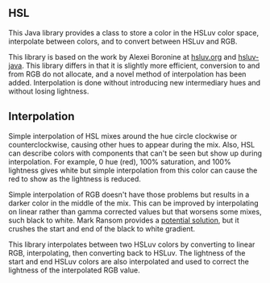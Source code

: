
## HSL

This Java library provides a class to store a color in the HSLuv color space, interpolate between colors, and to convert between HSLuv and RGB.

This library is based on the work by Alexei Boronine at [hsluv.org](https://www.hsluv.org/) and [hsluv-java](https://github.com/hsluv/hsluv-java). This library differs in that it is slightly more efficient, conversion to and from RGB do not allocate, and a novel method of interpolation has been added. Interpolation is done without introducing new intermediary hues and without losing lightness.

## Interpolation

Simple interpolation of HSL mixes around the hue circle clockwise or counterclockwise, causing other hues to appear during the mix. Also, HSL can describe colors with components that can't be seen but show up during interpolation. For example, 0 hue (red), 100% saturation, and 100% lightness gives white but simple interpolation from this color can cause the red to show as the lightness is reduced.

Simple interpolation of RGB doesn't have those problems but results in a darker color in the middle of the mix. This can be improved by interpolating on linear rather than gamma corrected values but that worsens some mixes, such black to white. Mark Ransom provides a [potential solution](https://stackoverflow.com/a/49321304/187883), but it crushes the start and end of the black to white gradient.

This library interpolates between two HSLuv colors by converting to linear RGB, interpolating, then converting back to HSLuv. The lightness of the start and end HSLuv colors are also interpolated and used to correct the lightness of the interpolated RGB value.
